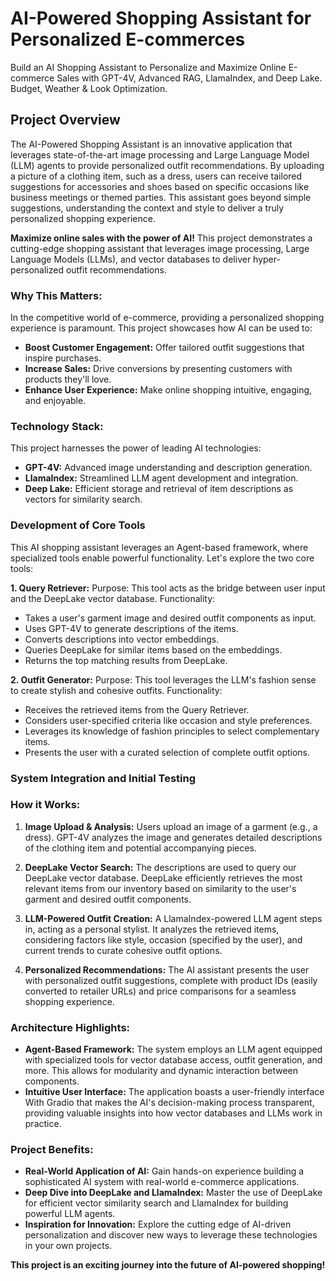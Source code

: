 # AI-Powered Shopping Assistant for Personalized E-commerces

Build an AI Shopping Assistant to Personalize and Maximize Online E-commerce Sales with GPT-4V, Advanced RAG, LlamaIndex, and Deep Lake. Budget, Weather & Look Optimization.


## Project Overview

The AI-Powered Shopping Assistant is an innovative application that leverages state-of-the-art image processing and Large Language Model (LLM) 
agents to provide personalized outfit recommendations. By uploading a picture of a clothing item, such as a dress, users can receive tailored 
suggestions for accessories and shoes based on specific occasions like business meetings or themed parties. This assistant goes beyond simple 
suggestions, understanding the context and style to deliver a truly personalized shopping experience.


**Maximize online sales with the power of AI!** This project demonstrates a cutting-edge shopping assistant that leverages image processing, Large Language Models (LLMs), and vector databases to deliver hyper-personalized outfit recommendations.

### Why This Matters:

In the competitive world of e-commerce, providing a personalized shopping experience is paramount. This project showcases how AI can be used to:

* **Boost Customer Engagement:** Offer tailored outfit suggestions that inspire purchases.
* **Increase Sales:** Drive conversions by presenting customers with products they'll love.
* **Enhance User Experience:**  Make online shopping intuitive, engaging, and enjoyable.

### Technology Stack:

This project harnesses the power of leading AI technologies:

* **GPT-4V:** Advanced image understanding and description generation.
* **LlamaIndex:** Streamlined LLM agent development and integration.
* **Deep Lake:**  Efficient storage and retrieval of item descriptions as vectors for similarity search.

### Development of Core Tools
This AI shopping assistant leverages an Agent-based framework, where specialized tools enable powerful functionality. Let's explore the two core tools:

**1. Query Retriever:**
Purpose: This tool acts as the bridge between user input and the DeepLake vector database.
Functionality:
* Takes a user's garment image and desired outfit components as input.
* Uses GPT-4V to generate descriptions of the items.
* Converts descriptions into vector embeddings.
* Queries DeepLake for similar items based on the embeddings.
* Returns the top matching results from DeepLake.

**2. Outfit Generator:**
Purpose: This tool leverages the LLM's fashion sense to create stylish and cohesive outfits.
Functionality:
* Receives the retrieved items from the Query Retriever.
* Considers user-specified criteria like occasion and style preferences.
* Leverages its knowledge of fashion principles to select complementary items.
* Presents the user with a curated selection of complete outfit options.


### System Integration and Initial Testing

### How it Works:

1. **Image Upload & Analysis:** Users upload an image of a garment (e.g., a dress). GPT-4V analyzes the image and generates detailed descriptions of the clothing item and potential accompanying pieces.

2. **DeepLake Vector Search:** The descriptions are used to query our DeepLake vector database. DeepLake efficiently retrieves the most relevant items from our inventory based on similarity to the user's garment and desired outfit components.

3. **LLM-Powered Outfit Creation:**  A LlamaIndex-powered LLM agent steps in, acting as a personal stylist. It analyzes the retrieved items, considering factors like style, occasion (specified by the user), and current trends to curate cohesive outfit options.

4. **Personalized Recommendations:** The AI assistant presents the user with personalized outfit suggestions, complete with product IDs (easily converted to retailer URLs) and price comparisons for a seamless shopping experience. 

### Architecture Highlights:

* **Agent-Based Framework:** The system employs an LLM agent equipped with specialized tools for vector database access, outfit generation, and more. This allows for modularity and dynamic interaction between components.
* **Intuitive User Interface:** The application boasts a user-friendly interface With Gradio that makes the AI's decision-making process transparent, providing valuable insights into how vector databases and LLMs work in practice.

### Project Benefits:

* **Real-World Application of AI:**  Gain hands-on experience building a sophisticated AI system with real-world e-commerce applications.
* **Deep Dive into DeepLake and LlamaIndex:** Master the use of DeepLake for efficient vector similarity search and LlamaIndex for building powerful LLM agents.
* **Inspiration for Innovation:**  Explore the cutting edge of AI-driven personalization and discover new ways to leverage these technologies in your own projects.

**This project is an exciting journey into the future of AI-powered shopping!**
